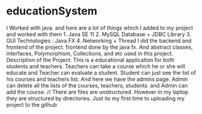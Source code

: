 # educationSystem
I Worked with java. and here are a lot of things which I added to my project and worked with them 1. Java SE 11 2. MySQL Database + JDBC Library 3. GUI Technologies : Java FX 4. Networking + Thread 
I did the backend and frontend of the project. frontend done by the java fx. And abstract classes, interfaces, Polymorphism, Collections, and etc used in this project.
Description of the Project:
This is a educational application for both students and teachers. Teachers can take a course which he or she will educate and Teacher can evaluate a student. Student can just see the list of his courses and teachers list. 
And here we have the admins page. Admin can delete all the lists of the courses, teachers, students. and Admin can add the course.
// There are files are unstructured. However in my laptop they are structured by directories. Just its my first time to uploading my project to the github
